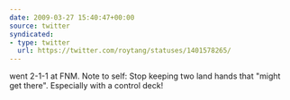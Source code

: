 ```yaml
---
date: 2009-03-27 15:40:47+00:00
source: twitter
syndicated:
- type: twitter
  url: https://twitter.com/roytang/statuses/1401578265/
---
```


went 2-1-1 at FNM. Note to self: Stop keeping two land hands that "might get there". Especially with a control deck!